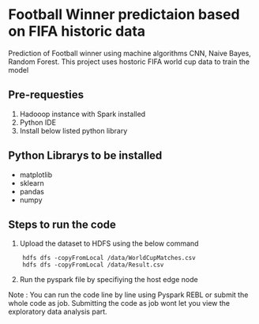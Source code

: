 # Football Winner predictaion based on FIFA historic data

Prediction of Football winner using machine algorithms CNN, Naive Bayes, Random Forest. 
This project uses hostoric FIFA world cup data to train the model

## Pre-requesties
1. Hadooop instance with Spark installed
2. Python IDE
3. Install below listed python library

## Python Librarys to be installed	

- matplotlib
- sklearn
- pandas
- numpy

## Steps to run the code 
1. Upload the dataset to HDFS using the below command
```
	hdfs dfs -copyFromLocal /data/WorldCupMatches.csv
	hdfs dfs -copyFromLocal /data/Result.csv
```
2. Run the pyspark file by specifiying the host edge node

Note : You can run the code line by line using Pyspark REBL or submit the whole code as job. Submitting the code as job wont let you view the exploratory data analysis part.
